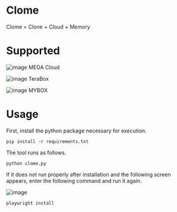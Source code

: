 # Clome
Clome = Clone + Cloud + Memory

# Supported
![image](https://github.com/jpark-classroom/aiotforensics-wwjddbss126/assets/49504937/76c8d7a8-31f9-4d21-81ec-0c7e071f88e1)
MEGA Cloud

![image](https://github.com/jpark-classroom/aiotforensics-wwjddbss126/assets/49504937/0d79b238-0160-41dc-b4ef-dbfe5c4e54c0)
TeraBox

![image](https://github.com/jpark-classroom/aiotforensics-wwjddbss126/assets/49504937/eac93be5-3f57-4f31-be05-46fdd36d84d9)
MYBOX

# Usage
First, install the python package necessary for execution.
```
pip install -r requirements.txt
```

The tool runs as follows.
```
python clome.py
```

If it does not run properly after installation and the following screen appears, enter the following command and run it again.

![image](https://github.com/jpark-classroom/aiotforensics-wwjddbss126/assets/49504937/35f3ea22-353c-4927-afde-5a42857ca28a)
```
playwright install
```
